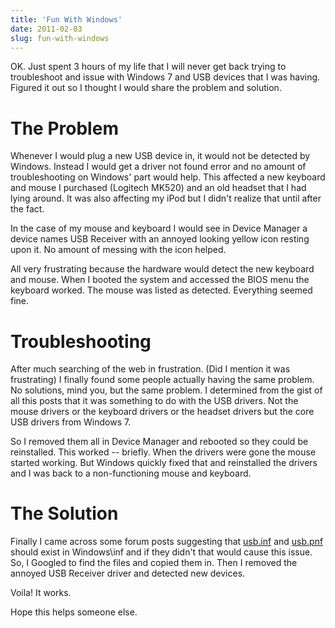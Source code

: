 ```yaml
---
title: 'Fun With Windows'
date: 2011-02-03
slug: fun-with-windows
---
```


OK. Just spent 3 hours of my life that I will never get back trying to
troubleshoot and issue with Windows 7 and USB devices that I was having.
Figured it out so I thought I would share the problem and solution.

# The Problem

Whenever I would plug a new USB device in, it would not be detected by Windows.
Instead I would get a driver not found error and no amount of troubleshooting
on Windows' part would help. This affected a new keyboard and mouse I purchased
(Logitech MK520) and an old headset that I had lying around. It was also
affecting my iPod but I didn't realize that until after the fact.

In the case of my mouse and keyboard I would see in Device Manager a device
names USB Receiver with an annoyed looking yellow icon resting upon it. No
amount of messing with the icon helped.

All very frustrating because the hardware would detect the new keyboard and
mouse. When I booted the system and accessed the BIOS menu the keyboard worked.
The mouse was listed as detected. Everything seemed fine.

# Troubleshooting

After much searching of the web in frustration. (Did I mention it was
frustrating) I finally found some people actually having the same problem. No
solutions, mind you, but the same problem. I determined from the gist of all
this posts that it was something to do with the USB drivers. Not the mouse
drivers or the keyboard drivers or the headset drivers but the core USB drivers
from Windows 7.

So I removed them all in Device Manager and rebooted so they could be
reinstalled. This worked -- briefly. When the drivers were gone the mouse
started working. But Windows quickly fixed that and reinstalled the drivers and
I was back to a non-functioning mouse and keyboard.

# The Solution

Finally I came across some forum posts suggesting that
[usb.inf](/downloads/usb.inf) and
[usb.pnf](/downloads/usb.pnf) should exist in Windows\inf
and if they didn't that would cause this issue. So, I Googled to find the files
and copied them in. Then I removed the annoyed USB Receiver driver and detected
new devices.

Voila! It works.

Hope this helps someone else.
